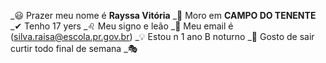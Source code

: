 _😃  Prazer meu nome é **Rayssa Vitória**
_📍  Moro em **CAMPO DO TENENTE**
_✔  Tenho 17 yers
_♌ Meu signo e leão
_💌 Meu email é (silva.raisa@escola.pr.gov.br)
_💡 Estou n 1 ano B noturno 
_👀 Gosto de sair curtir todo final de semana
_🎭

